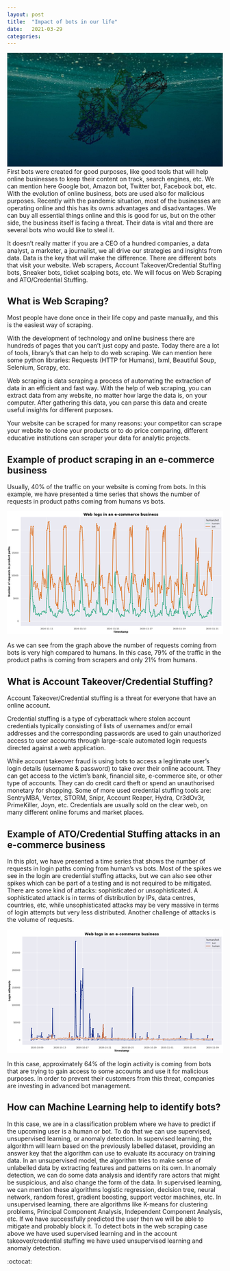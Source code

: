 ```yaml
---
layout: post
title:  "Impact of bots in our life"
date:   2021-03-29
categories: 
---
```

![](../public/Netacea-Main-Image.jpg)
First bots were created for good purposes, like good tools that will help online businesses to keep their content on track, search engines, etc. We can mention here Google bot, Amazon bot, Twitter bot, Facebook bot, etc. With the evolution of online business, bots are used also for malicious purposes. Recently with the pandemic situation, most of the businesses are operating online and this has its owns advantages and disadvantages. We can buy all essential things online and this is good for us, but on the other side, the business itself is facing a threat. Their data is vital and there are several bots who would like to steal it.

It doesn’t really matter if you are a CEO of a hundred companies, a data analyst, a marketer, a journalist, we all drive our strategies and insights from data. Data is the key that will make the difference. There are different bots that visit your website. Web scrapers, Account Takeover/Credential Stuffing bots, Sneaker bots, ticket scalping bots, etc. We will focus on Web Scraping and ATO/Credential Stuffing.

## What is Web Scraping?
Most people have done once in their life copy and paste manually, and this is the easiest way of scraping.

With the development of technology and online business there are hundreds of pages that you can’t just copy and paste. Today there are a lot of tools, library’s that can help to do web scraping. We can mention here some python libraries: Requests (HTTP for Humans), Ixml, Beautiful Soup, Selenium, Scrapy, etc.

Web scraping is data scraping a process of automating the extraction of data in an efficient and fast way. With the help of web scraping, you can extract data from any website, no matter how large the data is, on your computer. After gathering this data, you can parse this data and create useful insights for different purposes.

Your website can be scraped for many reasons: your competitor can scrape your website to clone your products or to do price comparing, different educative institutions can scraper your data for analytic projects.

## Example of product scraping in an e-commerce business	
Usually, 40% of the traffic on your website is coming from bots. In this example, we have presented a time series that shows the number of requests in product paths coming from humans vs bots. 

![](../public/web_scraping_blog.png)

As we can see from the graph above the number of requests coming from bots is very high compared to humans. In this case, 79% of the traffic in the product paths is coming from scrapers and only 21% from humans.

## What is Account Takeover/Credential Stuffing?
Account Takeover/Credential stuffing is a threat for everyone that have an online account.

Credential stuffing is a type of cyberattack where stolen account credentials typically consisting of lists of usernames and/or email addresses and the corresponding passwords are used to gain unauthorized access to user accounts through large-scale automated login requests directed against a web application.

While account takeover fraud is using bots to access a legitimate user’s login details (username & password) to take over their online account. They can get access to the victim’s bank, financial site, e-commerce site, or other type of accounts. They can do credit card theft or spend an unauthorised monetary for shopping. Some of more used credential stuffing tools are: SentryMBA, Vertex, STORM, Snipr, Account Reaper, Hydra, Cr3dOv3r, PrimeKiller, Joyn, etc. Credentials are usually sold on the clear web, on many different online forums and market places.

## Example of ATO/Credential Stuffing attacks in an e-commerce business
In this plot, we have presented a time series that shows the number of requests in login paths coming from human’s vs bots. Most of the spikes we see in the login are credential stuffing attacks, but we can also see other spikes which can be part of a testing and is not required to be mitigated. There are some kind of attacks: sophisticated or unsophisticated. A sophisticated attack is in terms of distribution by IPs, data centres, countries, etc, while unsophisticated attacks may be very massive in terms of login attempts but very less distributed. Another challenge of attacks is the volume of requests.

![](../public/credentialstuffing_blog.png)

In this case, approximately 64% of the login activity is coming from bots that are trying to gain access to some accounts and use it for malicious purposes. In order to prevent their customers from this threat, companies are investing in advanced bot management.
## How can Machine Learning help to identify bots?
In this case, we are in a classification problem where we have to predict if the upcoming user is a human or bot. To do that we can use supervised, unsupervised learning, or anomaly detection. In supervised learning, the algorithm will learn based on the previously labelled dataset, providing an answer key that the algorithm can use to evaluate its accuracy on training data. In an unsupervised model, the algorithm tries to make sense of unlabelled data by extracting features and patterns on its own. In anomaly detection, we can do some data analysis and identify rare actors that might be suspicious, and also change the form of the data. In supervised learning, we can mention these algorithms logistic regression, decision tree, neural network, random forest, gradient boosting, support vector machines, etc. In unsupervised learning, there are algorithms like K-means for clustering problems, Principal Component Analysis, Independent Component Analysis, etc. If we have successfully predicted the user then we will be able to mitigate and probably block it. To detect bots in the web scraping case above we have used supervised learning and in the account takeover/credential stuffing we have used unsupervised learning and anomaly detection.

:octocat:
